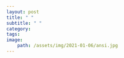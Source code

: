 ```yaml
---
layout: post
title: " "
subtitle: " "
category: 
tags: 
image:
	path: /assets/img/2021-01-06/ansi.jpg
---
```

